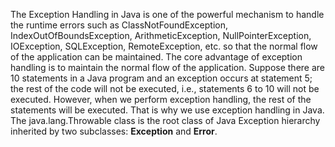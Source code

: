 The Exception Handling in Java is one of the powerful mechanism to handle the runtime errors such as ClassNotFoundException, IndexOutOfBoundsException, ArithmeticException, NullPointerException, IOException, SQLException, RemoteException, etc. so that the normal flow of the application can be maintained. The core advantage of exception handling is to maintain the normal flow of the application. Suppose there are 10 statements in a Java program and an exception occurs at statement 5; the rest of the code will not be executed, i.e., statements 6 to 10 will not be executed. However, when we perform exception handling, the rest of the statements will be executed. That is why we use exception handling in Java.<br>
The java.lang.Throwable class is the root class of Java Exception hierarchy inherited by two subclasses: <b>Exception</b> and <b>Error</b>.<br>
